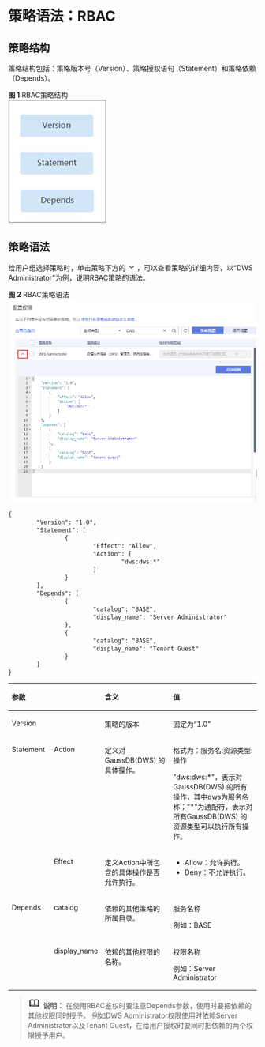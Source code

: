 # 策略语法：RBAC<a name="ZH-CN_TOPIC_0000001455716765"></a>

## 策略结构<a name="section16899132910417"></a>

策略结构包括：策略版本号（Version）、策略授权语句（Statement）和策略依赖（Depends）。

**图 1**  RBAC策略结构<a name="fig86683014414"></a>  
![](figures/RBAC策略结构.jpg "RBAC策略结构")

## 策略语法<a name="section1590162924117"></a>

给用户组选择策略时，单击策略下方的![](figures/icon_dws_expand_iam.png)，可以查看策略的详细内容，以“DWS Administrator”为例，说明RBAC策略的语法。

**图 2**  RBAC策略语法<a name="fig13383143711518"></a>  
![](figures/RBAC策略语法.png "RBAC策略语法")

```
{
        "Version": "1.0",
        "Statement": [
                {
                        "Effect": "Allow",
                        "Action": [
                                "dws:dws:*"
                        ]
                }
        ],
        "Depends": [
                {
                        "catalog": "BASE",
                        "display_name": "Server Administrator"
                },
                {
                        "catalog": "BASE",
                        "display_name": "Tenant Guest"
                }
        ]
}
```

<a name="table3903162974115"></a>
<table><thead align="left"><tr id="row566730134116"><th class="cellrowborder" colspan="2" valign="top" id="mcps1.1.5.1.1"><p id="p166713044114"><a name="p166713044114"></a><a name="p166713044114"></a>参数</p>
</th>
<th class="cellrowborder" valign="top" id="mcps1.1.5.1.2"><p id="p967133084118"><a name="p967133084118"></a><a name="p967133084118"></a>含义</p>
</th>
<th class="cellrowborder" valign="top" id="mcps1.1.5.1.3"><p id="p1167230174111"><a name="p1167230174111"></a><a name="p1167230174111"></a>值</p>
</th>
</tr>
</thead>
<tbody><tr id="row7674301419"><td class="cellrowborder" colspan="2" valign="top" headers="mcps1.1.5.1.1 "><p id="p166711303412"><a name="p166711303412"></a><a name="p166711303412"></a>Version</p>
</td>
<td class="cellrowborder" valign="top" headers="mcps1.1.5.1.2 "><p id="p467430154112"><a name="p467430154112"></a><a name="p467430154112"></a>策略的版本</p>
</td>
<td class="cellrowborder" valign="top" headers="mcps1.1.5.1.3 "><p id="p96713016412"><a name="p96713016412"></a><a name="p96713016412"></a>固定为“1.0”</p>
</td>
</tr>
<tr id="row11671330204110"><td class="cellrowborder" rowspan="2" valign="top" width="17.17171717171717%" headers="mcps1.1.5.1.1 "><p id="p76763034113"><a name="p76763034113"></a><a name="p76763034113"></a>Statement</p>
</td>
<td class="cellrowborder" valign="top" width="17.17171717171717%" headers="mcps1.1.5.1.1 "><p id="p10671730184110"><a name="p10671730184110"></a><a name="p10671730184110"></a>Action</p>
</td>
<td class="cellrowborder" valign="top" width="28.28282828282828%" headers="mcps1.1.5.1.2 "><p id="p166818306418"><a name="p166818306418"></a><a name="p166818306418"></a>定义对GaussDB(DWS) 的具体操作。</p>
</td>
<td class="cellrowborder" valign="top" width="37.37373737373737%" headers="mcps1.1.5.1.3 "><p id="p26833014419"><a name="p26833014419"></a><a name="p26833014419"></a>格式为：服务名:资源类型:操作</p>
<p id="p146833094114"><a name="p146833094114"></a><a name="p146833094114"></a>"dws:dws:*"，表示对GaussDB(DWS) 的所有操作，其中dws为服务名称；“*”为通配符，表示对所有GaussDB(DWS) 的资源类型可以执行所有操作。</p>
</td>
</tr>
<tr id="row868173017418"><td class="cellrowborder" valign="top" headers="mcps1.1.5.1.1 "><p id="p76873044115"><a name="p76873044115"></a><a name="p76873044115"></a>Effect</p>
</td>
<td class="cellrowborder" valign="top" headers="mcps1.1.5.1.1 "><p id="p16681830134113"><a name="p16681830134113"></a><a name="p16681830134113"></a>定义Action中所包含的具体操作是否允许执行。</p>
</td>
<td class="cellrowborder" valign="top" headers="mcps1.1.5.1.2 "><a name="ul468830144114"></a><a name="ul468830144114"></a><ul id="ul468830144114"><li>Allow：允许执行。</li><li>Deny：不允许执行。</li></ul>
</td>
</tr>
<tr id="row1681030114110"><td class="cellrowborder" rowspan="2" valign="top" width="17.17171717171717%" headers="mcps1.1.5.1.1 "><p id="p36813024112"><a name="p36813024112"></a><a name="p36813024112"></a>Depends</p>
</td>
<td class="cellrowborder" valign="top" width="17.17171717171717%" headers="mcps1.1.5.1.1 "><p id="p568103017417"><a name="p568103017417"></a><a name="p568103017417"></a>catalog</p>
</td>
<td class="cellrowborder" valign="top" width="28.28282828282828%" headers="mcps1.1.5.1.2 "><p id="p166883020415"><a name="p166883020415"></a><a name="p166883020415"></a>依赖的其他策略的所属目录。</p>
</td>
<td class="cellrowborder" valign="top" width="37.37373737373737%" headers="mcps1.1.5.1.3 "><p id="p66993044118"><a name="p66993044118"></a><a name="p66993044118"></a>服务名称</p>
<p id="p136913074119"><a name="p136913074119"></a><a name="p136913074119"></a>例如：BASE</p>
</td>
</tr>
<tr id="row1969123084116"><td class="cellrowborder" valign="top" headers="mcps1.1.5.1.1 "><p id="p1669130104118"><a name="p1669130104118"></a><a name="p1669130104118"></a>display_name</p>
</td>
<td class="cellrowborder" valign="top" headers="mcps1.1.5.1.1 "><p id="p1691430134118"><a name="p1691430134118"></a><a name="p1691430134118"></a>依赖的其他权限的名称。</p>
</td>
<td class="cellrowborder" valign="top" headers="mcps1.1.5.1.2 "><p id="p569203014118"><a name="p569203014118"></a><a name="p569203014118"></a>权限名称</p>
<p id="p121171413417"><a name="p121171413417"></a><a name="p121171413417"></a>例如：Server Administrator</p>
</td>
</tr>
</tbody>
</table>

>![](public_sys-resources/icon-note.gif) **说明：** 
>在使用RBAC鉴权时要注意Depends参数，使用时要把依赖的其他权限同时授予。
>例如DWS Administrator权限使用时依赖Server Administrator以及Tenant Guest，在给用户授权时要同时把依赖的两个权限授予用户。

